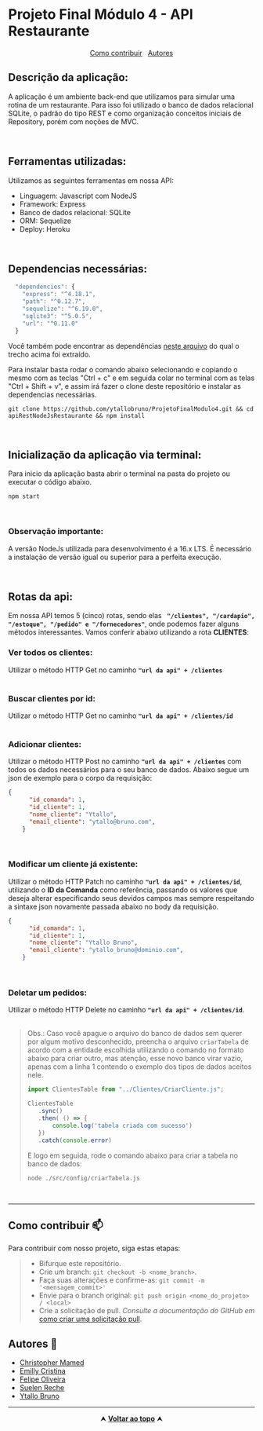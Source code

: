 # Projeto Final Módulo 4 - API Restaurante

<div id="inicio" align=center>
  <a href="#contribuir">Como contribuir</a>&nbsp;&nbsp;
  <a href="#grupo">Autores</a> 
</div>

## Descrição da aplicação:
A aplicação é um ambiente back-end que utilizamos para simular uma rotina de um restaurante. Para isso foi utilizado o banco de dados relacional SQLite, o padrão do tipo REST e como organização conceitos iniciais de Repository, porém com noções de MVC.

<br>

## Ferramentas utilizadas:
Utilizamos as seguintes ferramentas em nossa API:
- Linguagem: Javascript com NodeJS
- Framework: Express
- Banco de dados relacional: SQLite
- ORM: Sequelize
- Deploy: Heroku

<br>

## Dependencias necessárias:
```js
  "dependencies": {
    "express": "^4.18.1",
    "path": "^0.12.7",
    "sequelize": "^6.19.0",
    "sqlite3": "^5.0.5",
    "url": "^0.11.0"
  }
```
Você também pode encontrar as dependências <a href = 'https://github.com/ytallobruno/ProjetoFinalModulo4/blob/main/package.json'>neste arquivo</a> do qual o trecho acima foi extraído.

Para instalar basta rodar o comando abaixo selecionando e copiando o mesmo com as teclas "Ctrl + c" e em seguida colar no terminal com as telas "Ctrl + Shift + v", e assim irá fazer o clone deste repositório e instalar as dependencias necessárias.

```
git clone https://github.com/ytallobruno/ProjetoFinalModulo4.git && cd apiRestNodeJsRestaurante && npm install
```

<br>

## Inicialização da aplicação via terminal:
Para inicio da aplicação basta abrir o terminal na pasta do projeto ou executar o código abaixo.

```
npm start
```

<br>

### Observação importante:

A versão NodeJs utilizada para desenvolvimento é a 16.x LTS. É necessário a instalação de versão igual ou superior para a perfeita execução.

<br>

## Rotas da api:

Em nossa API temos 5 (cinco) rotas, sendo elas <b> ` "/clientes", "/cardapio", "/estoque", "/pedido" e "/fornecedores"`</b>, onde podemos fazer alguns métodos interessantes. Vamos conferir abaixo utilizando a rota <b>CLIENTES</b>:
<br>

### Ver todos os clientes:

Utilizar o método HTTP Get no caminho <b>`"url da api" + /clientes`</b>
<br>
<br>

### Buscar clientes por id:

Utilizar o método HTTP Get no caminho <b>`"url da api" + /clientes/id`</b>
<br>
<br>

### Adicionar clientes:
Utilizar o método HTTP Post no caminho <b>`"url da api" + /clientes`</b> com todos os dados necessários para o seu banco de dados. Abaixo segue um json de exemplo para o corpo da requisição:

```json
{
      "id_comanda": 1,
      "id_cliente": 1,
      "nome_cliente": "Ytallo",
      "email_cliente": "ytallo@bruno.com",
    }
```
<br>


### Modificar um cliente já existente:
Utilizar o método HTTP Patch no caminho <b>`"url da api" + /clientes/id`</b>, utilizando o <b>ID da Comanda</b> como referência, passando os valores que deseja alterar especificando seus devidos campos mas sempre respeitando a sintaxe json novamente passada abaixo no body da requisição.

```json
{
      "id_comanda": 1,
      "id_cliente": 1,
      "nome_cliente": "Ytallo Bruno",
      "email_cliente": "ytallo_bruno@dominio.com",
    }
```

<br>

### Deletar um pedidos:
Utilizar o método HTTP Delete no caminho <b>`"url da api" + /clientes/id`</b>.
<br>
<br>


> Obs.: Caso você apague o arquivo do banco de dados sem querer por algum motivo desconhecido, preencha o arquivo `criarTabela` de acordo com a entidade escolhida utilizando o comando no formato abaixo para criar outro, mas atenção, esse novo banco virar vazio, apenas com a linha 1 contendo o exemplo dos tipos de dados aceitos nele.
>
> ```js
> import ClientesTable from "../Clientes/CriarCliente.js";
>
> ClientesTable
>    .sync()
>    .then( () => {
>        console.log('tabela criada com sucesso')
>    })
>    .catch(console.error)
>```
>
> E logo em seguida, rode o comando abaixo para criar a tabela no banco de dados:
>
>```node
>node ./src/config/criarTabela.js
>```

<br>
<hr>

<h2 id="contribuir">Como contribuir 📫</h2>

Para contribuir com nosso projeto, siga estas etapas:
  >- Bifurque este repositório.
  >- Crie um branch: `git checkout -b <nome_branch>`.
  >- Faça suas alterações e confirme-as: `git commit -m '<mensagem_commit>'`
  >- Envie para o branch original: `git push origin <nome_do_projeto> / <local>`
  >- Crie a solicitação de pull.
*Consulte a documentação do GitHub em* [como criar uma solicitação pull](https://help.github.com/en/github/collaborating-with-issues-and-pull-requests/creating-a-pull-request).

<h2 id="grupo">Autores 🥇</h2>

  - [Christopher Mamed](https://www.linkedin.com/in/christopher-mamed-407485139/)
  - [Emilly Cristina](https://www.linkedin.com/in/emilly-finco/)
  - [Felipe Oliveira](https://www.linkedin.com/in/carvalho-felipe28/)
  - [Suelen Reche](https://www.linkedin.com/in/suelen-reche-55a43a79/)
  - [Ytallo Bruno](https://linkedin.com/in/ytallobruno)

<hr>

<div align="center">
  &#11165;&nbsp;<a href="#inicio"><strong>Voltar ao topo</strong></a>&nbsp;&#11165;
</div>
